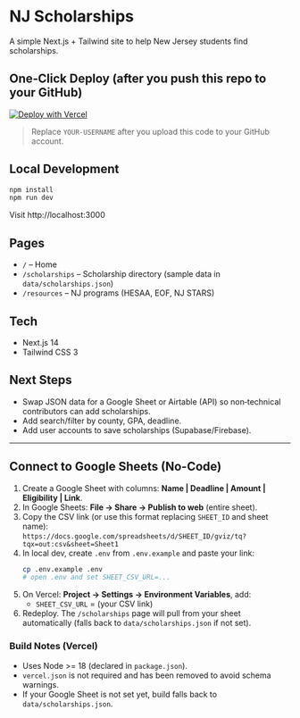 # NJ Scholarships

A simple Next.js + Tailwind site to help New Jersey students find scholarships.

## One‑Click Deploy (after you push this repo to your GitHub)

[![Deploy with Vercel](https://vercel.com/button)](https://vercel.com/new/clone?repository-url=https://github.com/omsharma13-blue/nj-scholarships)

> Replace `YOUR-USERNAME` after you upload this code to your GitHub account.

## Local Development

```bash
npm install
npm run dev
```

Visit http://localhost:3000

## Pages
- `/` – Home
- `/scholarships` – Scholarship directory (sample data in `data/scholarships.json`)
- `/resources` – NJ programs (HESAA, EOF, NJ STARS)

## Tech
- Next.js 14
- Tailwind CSS 3

## Next Steps
- Swap JSON data for a Google Sheet or Airtable (API) so non‑technical contributors can add scholarships.
- Add search/filter by county, GPA, deadline.
- Add user accounts to save scholarships (Supabase/Firebase).


---

## Connect to Google Sheets (No-Code)

1. Create a Google Sheet with columns: **Name | Deadline | Amount | Eligibility | Link**.
2. In Google Sheets: **File → Share → Publish to web** (entire sheet).  
3. Copy the CSV link (or use this format replacing `SHEET_ID` and sheet name):  
   `https://docs.google.com/spreadsheets/d/SHEET_ID/gviz/tq?tqx=out:csv&sheet=Sheet1`
4. In local dev, create `.env` from `.env.example` and paste your link:
   ```bash
   cp .env.example .env
   # open .env and set SHEET_CSV_URL=...
   ```
5. On Vercel: **Project → Settings → Environment Variables**, add:
   - `SHEET_CSV_URL` = (your CSV link)
6. Redeploy. The `/scholarships` page will pull from your sheet automatically (falls back to `data/scholarships.json` if not set).



### Build Notes (Vercel)
- Uses Node >= 18 (declared in `package.json`).
- `vercel.json` is not required and has been removed to avoid schema warnings.
- If your Google Sheet is not set yet, build falls back to `data/scholarships.json`.

